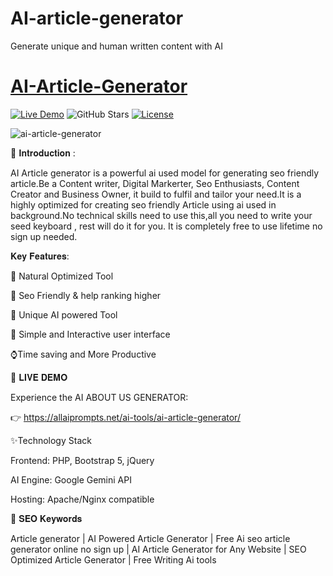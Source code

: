 # AI-article-generator
Generate unique and human written content with AI

# [AI-Article-Generator](https://github.com/rocksk/AI-article-generator/)

[![Live Demo](https://img.shields.io/badge/Demo-Live%20Demo-brightgreen)](https://allaiprompts.net/ai-tools/ai-article-generator/)
![GitHub Stars](https://img.shields.io/github/stars/rocksk/AI-article-generator?style=social)
[![License](https://img.shields.io/badge/License-MIT-blue)](LICENSE)



![ai-article-generator](https://github.com/user-attachments/assets/433a1036-731c-4c73-9b33-81b332459a67)

🌟 𝐈𝐧𝐭𝐫𝐨𝐝𝐮𝐜𝐭𝐢𝐨𝐧 :


AI Article generator is a powerful ai used model for generating seo friendly article.Be a Content writer, Digital Markerter, Seo Enthusiasts, Content Creator and Business Owner, it build to fulfil and tailor your need.It is a highly optimized for creating seo friendly Article using ai used in background.No technical skills need to use this,all you need to write your seed keyboard , rest will do it for you. It is completely free to use lifetime no sign up needed.

𝐊𝐞𝐲 𝐅𝐞𝐚𝐭𝐮𝐫𝐞𝐬:

💬 Natural Optimized Tool 

📅 Seo Friendly & help ranking higher

🤖 Unique AI powered Tool

👤 Simple and Interactive user interface

⌚Time saving and More Productive


🚀 𝐋𝐈𝐕𝐄 𝐃𝐄𝐌𝐎

Experience the AI ABOUT US GENERATOR:

👉 https://allaiprompts.net/ai-tools/ai-article-generator/


✨Technology Stack

Frontend: PHP, Bootstrap 5, jQuery

AI Engine: Google Gemini API

Hosting: Apache/Nginx compatible

📌 𝐒𝐄𝐎 𝐊𝐞𝐲𝐰𝐨𝐫𝐝𝐬

Article generator | AI Powered Article Generator | Free Ai seo article generator online no sign up | AI Article Generator for Any Website | SEO Optimized Article Generator | Free Writing Ai tools

